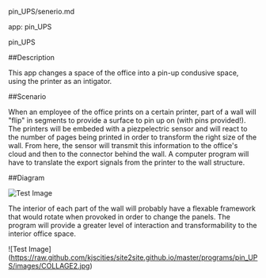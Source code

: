 pin_UPS/senerio.md

app: pin_UPS

pin_UPS

##Description

This app changes a space of the office into a pin-up condusive space, using the printer as an intigator.

##Scenario

When an employee of the office prints on a certain printer, part of a wall will "flip" in segments to provide a surface to pin up on (with pins provided!). The printers will be embeded with a piezpelectric sensor and will react to the number of pages being printed in order to transform the right size of the wall. From here, the sensor will transmit this information to the office's cloud and then to the connector behind the wall. A computer program will have to translate the export signals from the printer to the wall structure. 

##Diagram 

![Test Image](https://raw.github.com/kjscities/site2site.github.io/master/programs/pin_UPS/images/DIAGRAM2.jpg)

The interior of each part of the wall will probably have a flexable framework that would rotate when provoked in order to change the panels. The program will provide a greater level of interaction and transformability to the interior office space. 

 
![Test Image] (https://raw.github.com/kjscities/site2site.github.io/master/programs/pin_UPS/images/COLLAGE2.jpg)
